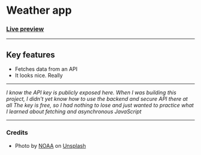 # Weather app
### [Live preview](https://twentysixhugs.github.io/weather-app/)

---

## Key features

- Fetches data from an API
- It looks nice. Really

---
*I know the API key is publicly exposed here.
When I was building this project, I didn't yet know how to use the backend and secure API there at all
The key is free, so I had nothing to lose and just wanted to practice what I
learned about fetching and asynchronous JavaScript*

---

### Credits
- Photo by <a href="https://unsplash.com/@noaa?utm_source=unsplash&utm_medium=referral&utm_content=creditCopyText">NOAA</a> on <a href="https://unsplash.com/s/photos/background-weather-app?utm_source=unsplash&utm_medium=referral&utm_content=creditCopyText">Unsplash</a>
  
